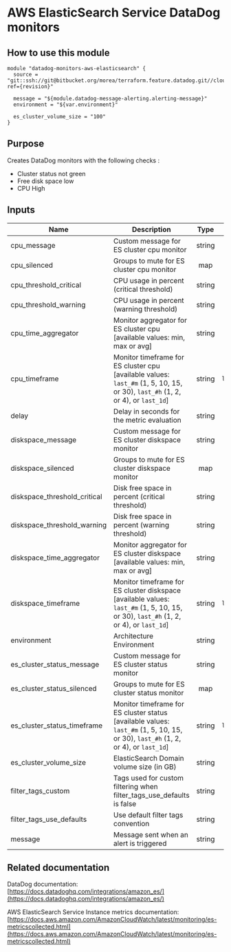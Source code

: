 AWS ElasticSearch Service DataDog monitors
==========================================

How to use this module
----------------------

```
module "datadog-monitors-aws-elasticsearch" {
  source = "git::ssh://git@bitbucket.org/morea/terraform.feature.datadog.git//cloud/aws/elasticsearch?ref={revision}"

  message = "${module.datadog-message-alerting.alerting-message}"
  environment = "${var.environment}"

  es_cluster_volume_size = "100"
}

```

Purpose
-------
Creates DataDog monitors with the following checks :

* Cluster status not green
* Free disk space low
* CPU High

Inputs
------

| Name | Description | Type | Default | Required |
|------|-------------|:----:|:-----:|:-----:|
| cpu_message | Custom message for ES cluster cpu monitor | string | `` | no |
| cpu_silenced | Groups to mute for ES cluster cpu monitor | map | `<map>` | no |
| cpu_threshold_critical | CPU usage in percent (critical threshold) | string | `90` | no |
| cpu_threshold_warning | CPU usage in percent (warning threshold) | string | `80` | no |
| cpu_time_aggregator | Monitor aggregator for ES cluster cpu [available values: min, max or avg] | string | `min` | no |
| cpu_timeframe | Monitor timeframe for ES cluster cpu [available values: `last_#m` (1, 5, 10, 15, or 30), `last_#h` (1, 2, or 4), or `last_1d`] | string | `last_15m` | no |
| delay | Delay in seconds for the metric evaluation | string | `900` | no |
| diskspace_message | Custom message for ES cluster diskspace monitor | string | `` | no |
| diskspace_silenced | Groups to mute for ES cluster diskspace monitor | map | `<map>` | no |
| diskspace_threshold_critical | Disk free space in percent (critical threshold) | string | `10` | no |
| diskspace_threshold_warning | Disk free space in percent (warning threshold) | string | `20` | no |
| diskspace_time_aggregator | Monitor aggregator for ES cluster diskspace [available values: min, max or avg] | string | `max` | no |
| diskspace_timeframe | Monitor timeframe for ES cluster diskspace [available values: `last_#m` (1, 5, 10, 15, or 30), `last_#h` (1, 2, or 4), or `last_1d`] | string | `last_15m` | no |
| environment | Architecture Environment | string | - | yes |
| es_cluster_status_message | Custom message for ES cluster status monitor | string | `` | no |
| es_cluster_status_silenced | Groups to mute for ES cluster status monitor | map | `<map>` | no |
| es_cluster_status_timeframe | Monitor timeframe for ES cluster status [available values: `last_#m` (1, 5, 10, 15, or 30), `last_#h` (1, 2, or 4), or `last_1d`] | string | `last_30m` | no |
| es_cluster_volume_size | ElasticSearch Domain volume size (in GB) | string | - | yes |
| filter_tags_custom | Tags used for custom filtering when filter_tags_use_defaults is false | string | `*` | no |
| filter_tags_use_defaults | Use default filter tags convention | string | `true` | no |
| message | Message sent when an alert is triggered | string | - | yes |

Related documentation
---------------------

DataDog documentation: [https://docs.datadoghq.com/integrations/amazon_es/](https://docs.datadoghq.com/integrations/amazon_es/)

AWS ElasticSearch Service Instance metrics documentation: [https://docs.aws.amazon.com/AmazonCloudWatch/latest/monitoring/es-metricscollected.html](https://docs.aws.amazon.com/AmazonCloudWatch/latest/monitoring/es-metricscollected.html)
 